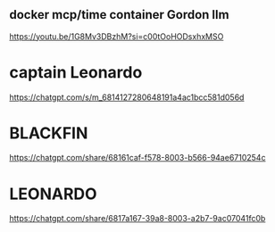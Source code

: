 #
## docker mcp/time container Gordon llm
https://youtu.be/1G8Mv3DBzhM?si=c00tOoHODsxhxMSO
# captain Leonardo
https://chatgpt.com/s/m_6814127280648191a4ac1bcc581d056d
# BLACKFIN
https://chatgpt.com/share/68161caf-f578-8003-b566-94ae6710254c
# LEONARDO
https://chatgpt.com/share/6817a167-39a8-8003-a2b7-9ac07041fc0b
